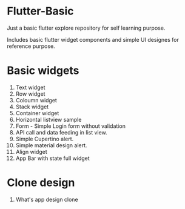 # Flutter-Basic

Just a basic flutter explore repository for self learning purpose.

Includes basic flutter widget components and simple UI designes for reference purpose.

# Basic widgets
1. Text widget 
2. Row widget 
3. Coloumn widget
4. Stack widget
5. Container widget
6. Horizontal listview sample
7. Form - Simple Login form without validation
8. API call and data feeding in list view.
9. Simple Cupertino alert.
10. Simple material design alert.
11. Align widget
12. App Bar with state full widget

# Clone design
1. What's app design clone
